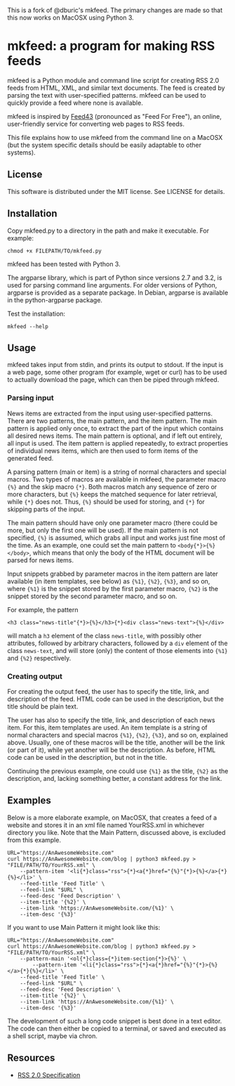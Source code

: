 This is a fork of @dburic's mkfeed. The primary changes are made so that this now works on MacOSX using Python 3. 

mkfeed: a program for making RSS feeds
======================================================================

mkfeed is a Python module and command line script for creating RSS 2.0
feeds from HTML, XML, and similar text documents. The feed is created by
parsing the text with user-specified patterns. mkfeed can be used to
quickly provide a feed where none is available.

mkfeed is inspired by [Feed43](http://feed43.com/) (pronounced as "Feed For
Free"), an online, user-friendly service for converting web pages to RSS
feeds.

This file explains how to use mkfeed from the command line on a MacOSX 
(but the system specific details should be easily adaptable to other
systems). 


License
------------------------------

This software is distributed under the MIT license. See LICENSE for
details.


Installation
------------------------------

Copy mkfeed.py to a directory in the path and make it executable.
For example:

    chmod +x FILEPATH/TO/mkfeed.py

mkfeed has been tested with Python 3.

The argparse library, which is part of Python since versions 2.7 and 3.2, is
used for parsing command line arguments. For older versions of Python,
argparse is provided as a separate package. In Debian, argparse is
available in the python-argparse package.

Test the installation:

    mkfeed --help


Usage
------------------------------

mkfeed takes input from stdin, and prints its output to stdout. If the
input is a web page, some other program (for example, wget or curl) has to
be used to actually download the page, which can then be piped through
mkfeed.

### Parsing input

News items are extracted from the input using user-specified patterns.
There are two patterns, the main pattern, and the item pattern. The main
pattern is applied only once, to extract the part of the input which
contains all desired news items. The main pattern is optional, and if left
out entirely, all input is used. The item pattern is applied repeatedly, to
extract properties of individual news items, which are then used to form
items of the generated feed.

A parsing pattern (main or item) is a string of normal characters and
special macros. Two types of macros are available in mkfeed, the parameter
macro `{%}` and the skip macro `{*}`. Both macros match any sequence of
zero or more characters, but `{%}` keeps the matched sequence for later
retrieval, while `{*}` does not. Thus, `{%}` should be used for storing,
and `{*}` for skipping parts of the input.

The main pattern should have only one parameter macro (there could be more,
but only the first one will be used). If the main pattern is not specified,
`{%}` is assumed, which grabs all input and works just fine most of the
time. As an example, one could set the main pattern to
`<body{*}>{%}</body>`, which means that only the body of the HTML document
will be parsed for news items.

Input snippets grabbed by parameter macros in the item pattern are later
available (in item templates, see below) as `{%1}`, `{%2}`, `{%3}`, and so
on, where `{%1}` is the snippet stored by the first parameter macro, `{%2}`
is the snippet stored by the second parameter macro, and so on. 

For example, the pattern 

    <h3 class="news-title"{*}>{%}</h3>{*}<div class="news-text">{%}</div>

will match a `h3` element of the class `news-title`, with possibly other
attributes, followed by arbitrary characters, followed by a `div` element
of the class `news-text`, and will store (only) the content of those
elements into `{%1}` and `{%2}` respectively.

### Creating output

For creating the output feed, the user has to specify the title, link, and
description of the feed. HTML code can be used in the description, but the
title should be plain text.

The user has also to specify the title, link, and description of each news
item. For this, item templates are used. An item template is a string of
normal characters and special macros `{%1}`, `{%2}`, `{%3}`, and so on,
explained above. Usually, one of these macros will be the title, another
will be the link (or part of it), while yet another will be the
description. As before, HTML code can be used in the description, but not
in the title.

Continuing the previous example, one could use `{%1}` as the title, `{%2}`
as the description, and, lacking something better, a constant address for
the link.


Examples
------------------------------

Below is a more elaborate example, on MacOSX, that creates a feed of a website and stores it in an xml file named YourRSS.xml in whichever directory you like. Note that the Main Pattern, discussed above, is excluded from this example.
```
URL="https://AnAwesomeWebsite.com"
curl https://AnAwesomeWebsite.com/blog | python3 mkfeed.py > "FILE/PATH/TO/YourRSS.xml" \
	--pattern-item '<li{*}class="rss">{*}<a{*}href="{%}"{*}>{%}</a>{*}{%}</li>' \
	--feed-title 'Feed Title' \
	--feed-link "$URL" \
	--feed-desc 'Feed Description' \
	--item-title '{%2}' \
	--item-link 'https://AnAwesomeWebsite.com/{%1}' \
	--item-desc '{%3}'
```
If you want to use Main Pattern it might look like this:
```
URL="https://AnAwesomeWebsite.com"
curl https://AnAwesomeWebsite.com/blog | python3 mkfeed.py > "FILE/PATH/TO/YourRSS.xml" \
	--pattern-main '<ol{*}class={*}item-section{*}>{%}' \
        --pattern-item '<li{*}class="rss">{*}<a{*}href="{%}"{*}>{%}</a>{*}{%}</li>' \
	--feed-title 'Feed Title' \
	--feed-link "$URL" \
	--feed-desc 'Feed Description' \
	--item-title '{%2}' \
	--item-link 'https://AnAwesomeWebsite.com/{%1}' \
	--item-desc '{%3}'
```

The development of such a long code snippet is best done in a text editor.
The code can then either be copied to a terminal, or saved and executed as
a shell script, maybe via chron.


Resources
------------------------------

 - [RSS 2.0 Specification](http://cyber.law.harvard.edu/rss/rss.html)

